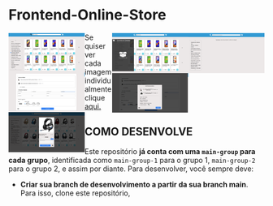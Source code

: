 # Frontend-Online-Store
<img align ="right" src="/src/img/app-images/app-1.png" width="150" alt="imagem-1" />
<img align ="left" src="/src/img/app-images/app-2.png" width="150" alt="imagem-2"/>
<img align ="right" src="/src/img/app-images/app-3.png" width="150" alt="imagem-3" />
<img align ="left" src="/src/img/app-images/app-4.png" width="150" alt="imagem-4"/>
<img align ="right" src="/src/img/app-images/app-5.png" width="150" alt="imagem-5" />
<img align ="left" src="/src/img/app-images/app-6.png" width="150" alt="imagem-6"/>

Se quiser ver cada imagem individualmente clique <a href="https://github.com/Rods27/frontend-online-store/tree/master/src/img/app-images">aqui.</a>

## COMO DESENVOLVE

Este repositório **já conta com uma `main-group` para cada grupo**, identificada como `main-group-1` para o grupo 1, `main-group-2` para o grupo 2, e assim por diante. Para desenvolver, você sempre deve:

* **Criar sua branch de desenvolvimento a partir da sua branch main**. Para isso, clone este repositório,



